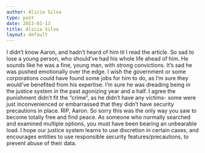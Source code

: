 ```yaml
---
author: Alicia Silva
type: post
date: 2013-01-13
title: Alicia Silva
layout: default
---
```

I didn’t know Aaron, and hadn’t heard of him til I read the article. So sad to lose a young person, who should’ve had his whole life ahead of him. He sounds like he was a fine, young man, with strong convictions. It’s sad he was pushed emotionally over the edge. I wish the government or some corporations could have found some jobs for him to do, as I’m sure they would’ve benefited from his expertise. I’m sure he was dreading being in the justice system in the past agonizing year and a half. I agree the punishment didn’t fit the “crime”, as he didn’t have any victims- some were just inconvenienced or embarrassed that they didn’t have security precautions in place. RIP, Aaron. So sorry this was the only way you saw to become totally free and find peace. As someone who normally searched and examined multiple options, you must have been bearing an unbearable load. I hope our justice system learns to use discretion  in certain cases, and encourages entities to use responsible security features/precautions, to prevent abuse of their data.
